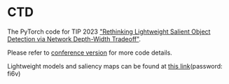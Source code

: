 # CTD

The PyTorch code for TIP 2023 ["Rethinking Lightweight Salient Object Detection via Network Depth-Width Tradeoff"](https://ieeexplore.ieee.org/stamp/stamp.jsp?tp=&arnumber=10268333).

Please refer to [conference version](https://github.com/zhaozhirui/CTDNet) for more code details.

Lightweight models and saliency maps can be found at [this link](https://pan.baidu.com/s/1BFIT7FkbNOV4bfvJyixNxw)(password: fi6v)